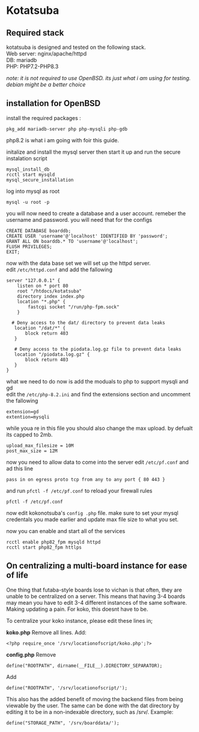 # Kotatsuba

## Required stack
kotatsuba is designed and tested on the following stack.<br>
Web server: nginx/apache/httpd<br>
DB: mariadb<br>
PHP: PHP7.2-PHP8.3<br>

*note: it is not required to use OpenBSD. its just what i am using for testing. debian might be a better choice*
## installation for OpenBSD

install the required packages : 
```
pkg_add mariadb-server php php-mysqli php-gdb
```
php8.2 is what i am going with foir this guide.

initalize and install  the mysql server 
then start it up and run the secure instalation script
```
mysql_install_db 
rcctl start mysqld
mysql_secure_installation
```


log into mysql as root 
```
mysql -u root -p
```
you will now need to create a database and a user account.
remeber the username and password. you will need that for the configs
```mysql
CREATE DATABASE boarddb;
CREATE USER 'username'@'localhost' IDENTIFIED BY 'password';
GRANT ALL ON boarddb.* TO 'username'@'localhost';
FLUSH PRIVILEGES;
EXIT;
```

now with the data base set we will set up the httpd server.<br>
edit ``/etc/httpd.conf`` and add the fallowing
```
server "127.0.0.1" {
	listen on * port 80
	root "/htdocs/kotatsuba"
	directory index index.php
	location "*.php" {
		fastcgi socket "/run/php-fpm.sock"
	}

  # Deny access to the dat/ directory to prevent data leaks
   location "/dat/*" {
       block return 403
   }

   # Deny access to the piodata.log.gz file to prevent data leaks
   location "/piodata.log.gz" {
       block return 403
   }
}
```

what we need to do now is add the moduals to php to support mysqli and gd<br>
edit the ``/etc/php-8.2.ini`` and find the extensions section and uncomment the fallowing<br>
```
extension=gd
extention=mysqli
```
while youa re in this file you should also change the max upload. by defualt its capped to 2mb. 
```
upload_max_filesize = 10M
post_max_size = 12M
```
now you need to allow data to come into the server
edit ``/etc/pf.conf`` and ad this line
```
pass in on egress proto tcp from any to any port { 80 443 }
```
and run ``pfctl -f /etc/pf.conf`` to reload your firewall rules
```
pfctl -f /etc/pf.conf
```

now edit kokonotsuba's ``config .php`` file. make sure to set your mysql credentals you made earlier and update max file size to what you set.

now you can enable and start all of the services<br>
```
rcctl enable php82_fpm mysqld httpd
rcctl start php82_fpm httlps
```


## On centralizing a multi-board instance for ease of life
One thing that futaba-style boards lose to vichan is that often, they are unable to be centralized on a server. This means that having 3-4 boards may mean you have to edit 3-4 different instances of the same software. Making updating a pain. For koko, this doesnt have to be.

To centralize your koko instance, please edit these lines in;

**koko.php**
Remove all lines. Add:

`<?php require_once '/srv/locationofscript/koko.php';?>`

**config.php**
Remove 

`define("ROOTPATH", dirname(__FILE__).DIRECTORY_SEPARATOR);`

Add

`define("ROOTPATH", '/srv/locationofscript/');`

This also has the added benefit of moving the backend files from being viewable by the user. The same can be done with the dat directory by editing it to be in a non-indexable directory, such as /srv/. Example:

`define("STORAGE_PATH", '/srv/boarddata/');`
